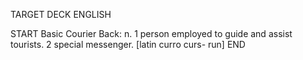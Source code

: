 TARGET DECK
ENGLISH

START
Basic
Courier
Back: n. 1 person employed to guide and assist tourists. 2 special messenger. [latin curro curs- run]
END
